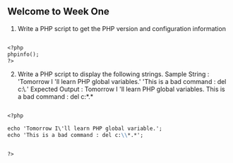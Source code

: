 ## Welcome to Week One

1. Write a PHP script to get the PHP version and configuration information

```markdown

<?php
phpinfo();
?>

```



2. Write a PHP script to display the following strings. 
Sample String : 
'Tomorrow I \'ll learn PHP global variables.'
'This is a bad command : del c:\\*.*' 
Expected Output : 
Tomorrow I 'll learn PHP global variables.
This is a bad command : del c:\*.*



```markdown

<?php

echo 'Tomorrow I\'ll learn PHP global variable.';
echo 'This is a bad command : del c:\\*.*';


?>

```
